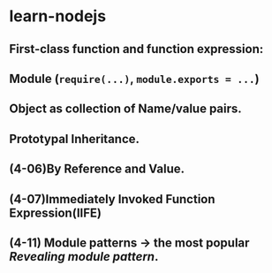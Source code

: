 # learn-nodejs

## First-class function and function expression:
## Module (`require(...)`, `module.exports = ...`)
## Object as collection of Name/value pairs.
## Prototypal Inheritance.
## (4-06)By Reference and Value.
## (4-07)Immediately Invoked Function Expression(IIFE)
## (4-11) Module patterns -> the most popular *Revealing module pattern*.
